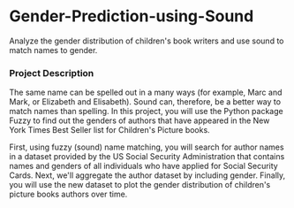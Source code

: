 # Gender-Prediction-using-Sound
Analyze the gender distribution of children's book writers and use sound to match names to gender.


### Project Description
The same name can be spelled out in a many ways (for example, Marc and Mark, or Elizabeth and Elisabeth). Sound can, therefore, be a better way to match names than spelling. In this project, you will use the Python package Fuzzy to find out the genders of authors that have appeared in the New York Times Best Seller list for Children's Picture books.

First, using fuzzy (sound) name matching, you will search for author names in a dataset provided by the US Social Security Administration that contains names and genders of all individuals who have applied for Social Security Cards. Next, we'll aggregate the author dataset by including gender. Finally, you will use the new dataset to plot the gender distribution of children's picture books authors over time.
